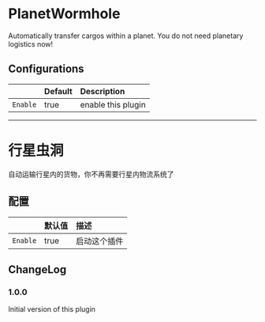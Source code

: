 # PlanetWormhole

Automatically transfer cargos within a planet. You do not need planetary logistics now!

## Configurations

||Default|Description|
|:---|:---|:---|
|`Enable`|true|enable this plugin|

---
# 行星虫洞

自动运输行星内的货物，你不再需要行星内物流系统了

## 配置
||默认值|描述|
|:---|:---|:---|
|`Enable`|true|启动这个插件|

## ChangeLog

### 1.0.0

Initial version of this plugin